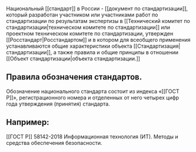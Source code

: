 Национальный [[стандарт]] в России - [[документ по стандартизации]], который разработан участником или участниками работ по стандартизации по результатам экспертизы в [[Технический комитет по стандартизации|техническом комитете по стандартизации]] или проектном техническом комитете по стандартизации, утвержден [[Росстандарт|Росстандартом]] и в котором для всеобщего применения устанавливаются общие характеристики объекта [[Стандартизация|стандартизации]], а также правила и общие принципы в отношении [[Объект стандартизации|объекта стандартизации.]]

## Правила обозначения стандартов. 
Обозначение национального стандарта состоит из индекса «[[ГОСТ Р]]», регистрационного номера и отделенных от него четырех цифр года утверждения (принятия) стандарта.
## Например:
[[ГОСТ Р]] 58142-2018 Информационная технология (ИТ). Методы и средства обеспечения безопасности.